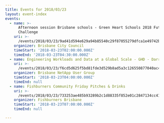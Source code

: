 ```yaml
---
title: Events for 2018/03/23
layout: event-index
events:
  - name: >-
      Afternoon session Brisbane schools - Green Heart Schools 2018 Future BNE
      Challenge
    uri: >-
      /events/2018/03/23/9ad41d594e629a94b85540c29f87055279dfca1e49742b68b6f6779cc9b039d7
    organizer: Brisbane City Council
    timeStart: '2018-03-23T02:00:00.000Z'
    timeEnd: '2018-03-23T04:30:00.000Z'
  - name: Engineering Workloads and Data at a Global Scale - GHD - Darren Smith
    uri: >-
      /events/2018/03/23/f6cd5d625f5bd81fde3d529b8ad5a3c126550877040ac4e0fc05fdab11674e56
    organizer: Brisbane NetApp User Group
    timeStart: '2018-03-23T04:00:00.000Z'
    timeEnd: null
  - name: Fishburners Community Friday Pitches & Drinks
    uri: >-
      /events/2018/03/23/733253ae485b93289b2c1d88335f852e01c2847134cc41c80c8102a53bd83552
    organizer: Fishburners Brisbane
    timeStart: '2018-03-23T07:00:00.000Z'
    timeEnd: null

---
```

